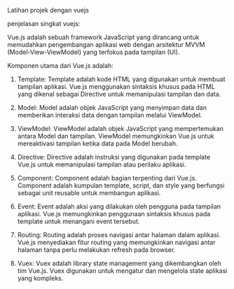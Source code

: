 Latihan projek dengan vuejs

penjelasan singkat vuejs:

Vue.js adalah sebuah framework JavaScript yang dirancang untuk memudahkan pengembangan aplikasi web dengan arsitektur MVVM (Model-View-ViewModel) yang terfokus pada tampilan (UI).

Komponen utama dari Vue.js adalah:

1. Template: Template adalah kode HTML yang digunakan untuk membuat tampilan aplikasi. Vue.js menggunakan sintaksis khusus pada HTML yang dikenal sebagai Directive untuk memanipulasi tampilan dan data.

2. Model: Model adalah objek JavaScript yang menyimpan data dan memberikan interaksi data dengan tampilan melalui ViewModel.

3. ViewModel: ViewModel adalah objek JavaScript yang mempertemukan antara Model dan tampilan. ViewModel memungkinkan Vue.js untuk mereaktivasi tampilan ketika data pada Model berubah.

4. Directive: Directive adalah instruksi yang digunakan pada template Vue.js untuk memanipulasi tampilan atau perilaku aplikasi.

5. Component: Component adalah bagian terpenting dari Vue.js. Component adalah kumpulan template, script, dan style yang berfungsi sebagai unit reusable untuk membangun aplikasi.

6. Event: Event adalah aksi yang dilakukan oleh pengguna pada tampilan aplikasi. Vue.js memungkinkan penggunaan sintaksis khusus pada template untuk menangani event tersebut.

7. Routing: Routing adalah proses navigasi antar halaman dalam aplikasi. Vue.js menyediakan fitur routing yang memungkinkan navigasi antar halaman tanpa perlu melakukan refresh pada browser.

8. Vuex: Vuex adalah library state management yang dikembangkan oleh tim Vue.js. Vuex digunakan untuk mengatur dan mengelola state aplikasi yang kompleks.
